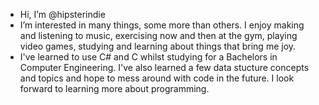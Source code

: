 
- Hi, I’m @hipsterindie
- I’m interested in many things, some more than others. I enjoy making and listening to music, exercising now and then at the gym, playing video games, studying and learning about things that bring me joy.
- I've learned to use C# and C whilst studying for a Bachelors in Computer Engineering. I've also learned a few data stucture concepts and topics and hope to mess around with code in the future. I look forward to learning more about programming.

<!---
hipsterindie/hipsterindie is a ✨ special ✨ repository because its `README.md` (this file) appears on your GitHub profile.
You can click the Preview link to take a look at your changes.
--->
